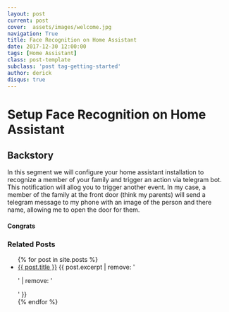 ```yaml
---
layout: post
current: post
cover:  assets/images/welcome.jpg
navigation: True
title: Face Recognition on Home Assistant
date: 2017-12-30 12:00:00
tags: [Home Assistant]
class: post-template
subclass: 'post tag-getting-started'
author: derick 
disqus: true
---
```

# Setup Face Recognition on Home Assistant

## Backstory
In this segment we will configure your home assistant installation to recognize a member of your family and trigger an action via telegram bot. This notification will allog you to trigger another event. In my case, a member of the family at the front door (think my parents) will send a telegram message to my phone with an image of the person and there name, allowing me to open the door for them.

#### Congrats

### Related Posts
<ul>
  {% for post in site.posts %}
    <li>
      <a href="{{ post.url }}">{{ post.title }}</a>
      {{ post.excerpt | remove: '<p>' | remove: '</p>' }}
    </li>
  {% endfor %}
</ul>